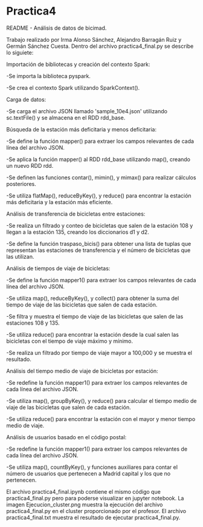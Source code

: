# Practica4
README - Análisis de datos de bicimad.

Trabajo realizado por Irma Alonso Sánchez, Alejandro Barragán Ruiz y Germán Sánchez Cuesta.
Dentro del archivo practica4_final.py se describe lo siguiete:

Importación de bibliotecas y creación del contexto Spark:

-Se importa la biblioteca pyspark.

-Se crea el contexto Spark utilizando SparkContext().

Carga de datos:

-Se carga el archivo JSON llamado 'sample_10e4.json' utilizando sc.textFile() y se almacena en el RDD rdd_base.

Búsqueda de la estación más deficitaria y menos deficitaria:

-Se define la función mapper() para extraer los campos relevantes de cada línea del archivo JSON.

-Se aplica la función mapper() al RDD rdd_base utilizando map(), creando un nuevo RDD rdd.

-Se definen las funciones contar(), mimin(), y mimax() para realizar cálculos posteriores.

-Se utiliza flatMap(), reduceByKey(), y reduce() para encontrar la estación más deficitaria y la estación más eficiente.

Análisis de transferencia de bicicletas entre estaciones:

-Se realiza un filtrado y conteo de bicicletas que salen de la estación 108 y llegan a la estación 135, creando los diccionarios d1 y d2.

-Se define la función traspaso_bicis() para obtener una lista de tuplas que representan las estaciones de transferencia y el número de bicicletas que las utilizan.

Análisis de tiempos de viaje de bicicletas:

-Se define la función mapper1() para extraer los campos relevantes de cada línea del archivo JSON.

-Se utiliza map(), reduceByKey(), y collect() para obtener la suma del tiempo de viaje de las bicicletas que salen de cada estación.

-Se filtra y muestra el tiempo de viaje de las bicicletas que salen de las estaciones 108 y 135.

-Se utiliza reduce() para encontrar la estación desde la cual salen las bicicletas con el tiempo de viaje máximo y mínimo.

-Se realiza un filtrado por tiempo de viaje mayor a 100,000 y se muestra el resultado.

Análisis del tiempo medio de viaje de bicicletas por estación:

-Se redefine la función mapper1() para extraer los campos relevantes de cada línea del archivo JSON.

-Se utiliza map(), groupByKey(), y reduce() para calcular el tiempo medio de viaje de las bicicletas que salen de cada estación.

-Se utiliza reduce() para encontrar la estación con el mayor y menor tiempo medio de viaje.

Análisis de usuarios basado en el código postal:

-Se redefine la función mapper1() para extraer los campos relevantes de cada línea del archivo JSON.

-Se utiliza map(), countByKey(), y funciones auxiliares para contar el número de usuarios que pertenecen a Madrid capital y los que no pertenecen.

El archivo practica4_final.ipynb contiene el mismo código que practica4_final.py pero para poderse visualizar en jupyter notebook.
La imagen Ejecucion_cluster.png muestra la ejecución del archivo practica4_final.py en el cluster proporcionado por el profesor.
El archivo practica4_final.txt muestra el resultado de ejecutar practica4_final.py.
